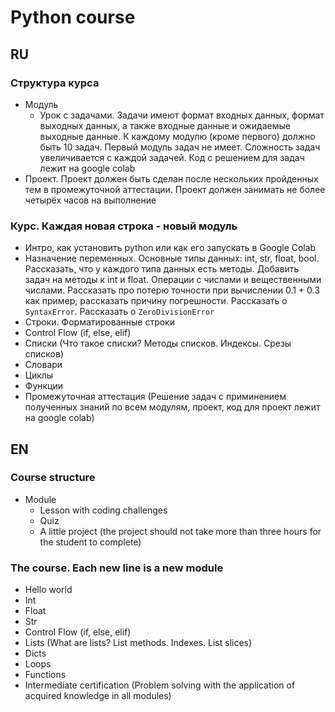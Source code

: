 # Python course

## RU

### Структура курса
* Модуль
    * Урок с задачами. Задачи имеют формат входных данных, формат выходных данных, а также входные данные и ожидаемые выходные данные. К каждому модулю (кроме первого) должно быть 10 задач. Первый модуль задач не имеет. Сложность задач увеличивается с каждой задачей. Код c решением для задач лежит на google colab
* Проект. Проект должен быть сделан после нескольких пройденных тем в промежуточной аттестации. Проект должен занимать не более четырёх часов на выполнение

### Курс. Каждая новая строка - новый модуль
* Интро, как установить python или как его запускать в Google Colab
* Назначение переменных. Основные типы данных: int, str, float, bool. Рассказать, что у каждого типа данных есть методы. Добавить задач на методы к int и float. Операции с числами и вещественными числами. Рассказать про потерю точности при вычислении 0.1 + 0.3 как пример, рассказать причину погрешности. Рассказать о `SyntaxError`. Рассказать о `ZeroDivisionError`
* Строки. Форматированные строки
* Control Flow (if, else, elif)
* Списки (Что такое списки? Методы списков. Индексы. Срезы списков)
* Словари
* Циклы
* Функции
* Промежуточная аттестация (Решение задач с приминением полученных знаний по всем модулям, проект, код для проект лежит на google colab)


## EN

### Course structure
* Module
    * Lesson with coding challenges
    * Quiz
    * A little project (the project should not take more than three hours for the student to complete)

### The course. Each new line is a new module
* Hello world
* Int
* Float
* Str
* Control Flow (if, else, elif)
* Lists (What are lists? List methods. Indexes. List slices)
* Dicts
* Loops
* Functions
* Intermediate certification (Problem solving with the application of acquired knowledge in all modules)

